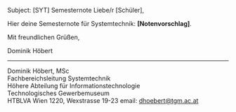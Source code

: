 Subject: [SYT] Semesternote
Liebe/r [Schüler],

Hier deine Semesternote für Systemtechnik: **[Notenvorschlag]**.

Mit freundlichen Grüßen,

Dominik Höbert  
________________________________  
Dominik Höbert, MSc  
Fachbereichsleitung Systemtechnik  
Höhere Abteilung für Informationstechnologie  
Technologisches Gewerbemuseum  
HTBLVA Wien 1220, Wexstrasse 19-23
email: dhoebert@tgm.ac.at  
